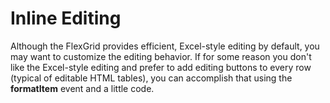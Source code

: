 Inline Editing
==============

Although the FlexGrid provides efficient, Excel-style editing by default, you may want to customize the editing behavior. If for some reason you don't like the Excel-style editing and prefer to add editing buttons to every row (typical of editable HTML tables), you can accomplish that using the **formatItem** event and a little code.